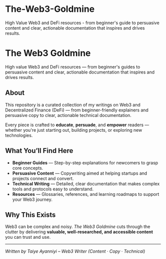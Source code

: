 # The-Web3-Goldmine
High Value Web3 and DeFi resources - from beginner's guide to persuasive content and clear, actionable documentation that inspires and drives results.
# The Web3 Goldmine

High value Web3 and DeFi resources — from beginner's guides to persuasive content and clear, actionable documentation that inspires and drives results.

## About  
This repository is a curated collection of my writings on Web3 and Decentralized Finance (DeFi) — from beginner-friendly explainers and persuasive copy to clear, actionable technical documentation.  

Every piece is crafted to **educate**, **persuade**, and **empower** readers — whether you're just starting out, building projects, or exploring new technologies.

## What You’ll Find Here  
- **Beginner Guides** — Step-by-step explanations for newcomers to grasp core concepts.  
- **Persuasive Content** — Copywriting aimed at helping startups and projects connect and convert.  
- **Technical Writing** — Detailed, clear documentation that makes complex tools and protocols easy to understand.  
- **Resources** — Glossaries, references, and learning roadmaps to support your Web3 journey.  

## Why This Exists  
Web3 can be complex and noisy. *The Web3 Goldmine* cuts through the clutter by delivering **valuable, well-researched, and accessible content** you can trust and use.

---

*Written by Taiye Ayanniyi – Web3 Writer (Content · Copy · Technical)*
